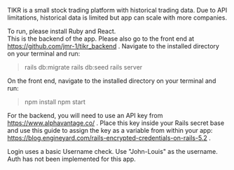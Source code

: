 TIKR is a small stock trading platform with historical trading data. Due to API limitations, historical data is limited but app can scale with more companies. 

To run, please install Ruby and React.  
This is the backend of the app. Please also go to the front end at https://github.com/jmr-1/tikr_backend . Navigate to the installed directory on your terminal and run:
>rails db:migrate
>rails db:seed
>rails server

On the front end, navigate to the installed directory on your terminal and run:
>npm install
>npm start 

For the backend, you will need to use an API key from https://www.alphavantage.co/ . Place this key inside your Rails secret base and use this guide to assign the key as a variable from within your app: https://blog.engineyard.com/rails-encrypted-credentials-on-rails-5.2 .

Login uses a basic Username check. Use "John-Louis" as the username. Auth has not been implemented for this app. 
